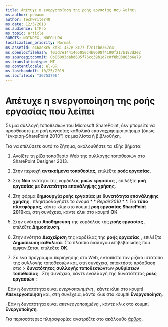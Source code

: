 ```yaml
---
title: Απέτυχε η ενεργοποίηση της ροής εργασίας που λείπει
ms.author: pebaum
author: Techwriter40
ms.date: 12/3/2018
ms.audience: ITPro
ms.topic: article
ROBOTS: NOINDEX, NOFOLLOW
localization_priority: Normal
ms.assetid: e46ae8c5-3d81-457e-8c77-f7c1cbe267c4
ms.openlocfilehash: f03d7e1441465050c4b0608f4100f217b183d2e2
ms.sourcegitcommit: 0b06093dabd685f76cc39b1d7c0f8b03883b6e79
ms.translationtype: MT
ms.contentlocale: el-GR
ms.lasthandoff: 10/25/2019
ms.locfileid: "36753796"
---
```

# <a name="missing-workflow-failed-to-activate"></a>Απέτυχε η ενεργοποίηση της ροής εργασίας που λείπει

Σε μια συλλογή τοποθεσιών του Microsoft SharePoint, δεν μπορείτε να προσθέσετε μια ροή εργασίας καθολικά επαναχρησιμοποιήσιμα (όπως "έγκριση-SharePoint 2010") σε μια λίστα ή βιβλιοθήκη.
  
Για να επιλύσετε αυτό το ζήτημα, ακολουθήστε τα εξής βήματα: 
  
1. Ανοίξτε τη ρίζα τοποθεσία Web της συλλογής τοποθεσιών στο SharePoint Designer 2013.
  
2. Στην περιοχή **αντικείμενα τοποθεσίας**, επιλέξτε **ροές εργασίας**. 
  
3. Στη **Νέα** ενότητα της κορδέλας **ροών εργασίας** , επιλέξτε **ροή εργασίας με δυνατότητα επανάληψης χρήσης**. 
  
4. Στη φόρμα **δημιουργία ροής εργασίας με δυνατότητα επανάληψης χρήσης** , πληκτρολογήστε το όνομα * * *Repair2010* * *. Για **τύπο πλατφόρμας**, κάντε κλικ στο κουμπί **ροή εργασίας SharePoint 2010**και, στη συνέχεια, κάντε κλικ στο κουμπί **OK** 
  
1. Στην ενότητα **Αποθήκευση** της κορδέλας της **ροής εργασίας** , επιλέξτε **Δημοσίευση**. 
  
2. Στην ενότητα **Διαχείριση** της κορδέλας της **ροής εργασίας** , επιλέξτε **Δημοσίευση καθολικά**. Στο πλαίσιο διαλόγου επιβεβαίωσης που εμφανίζεται, επιλέξτε **OK**. 
  
3. Σε ένα πρόγραμμα περιήγησης στο Web, εντοπίστε τον ριζικό ιστότοπο της συλλογής τοποθεσιών και, στη συνέχεια, αποκτήστε πρόσβαση στις \> **δυνατότητες συλλογής τοποθεσιών**των **ρυθμίσεων τοποθεσίας** . Στη συνέχεια, κάντε εναλλαγή της δυνατότητας **ροές εργασιών** : 
  
· Εάν η δυνατότητα είναι *ενεργοποιημένη* , κάντε κλικ στο κουμπί **Απενεργοποίηση** και, στη συνέχεια, κάντε κλικ στο κουμπί **Ενεργοποίηση**. 
  
· Εάν η δυνατότητα είναι *απενεργοποιημένη* , κάντε κλικ στο κουμπί **Ενεργοποίηση**. 
  
Για περισσότερες πληροφορίες ανατρέξτε στο ακόλουθο [άρθρο](https://go.microsoft.com/fwlink/?linkid=2047770&amp;clcid=0x409).
  

